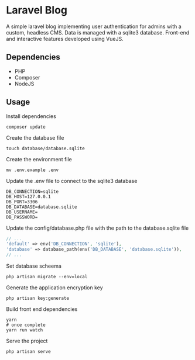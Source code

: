 # Laravel Blog

A simple laravel blog implementing user authentication for admins with a custom, headless CMS. Data is managed with a sqlite3 database. Front-end and interactive features developed using VueJS.

## Dependencies

* PHP
* Composer
* NodeJS

## Usage

Install dependencies

```shell
composer update
```

Create the database file

```shell
touch database/database.sqlite
```

Create the environment file

```shell
mv .env.example .env
```

Update the .env file to connect to the sqlite3 database

```env
DB_CONNECTION=sqlite
DB_HOST=127.0.0.1
DB_PORT=3306
DB_DATABASE=database.sqlite
DB_USERNAME=
DB_PASSWORD=
```

Update the config/database.php file with the path to the database.sqlite file

```php
// ...
'default' => env('DB_CONNECTION', 'sqlite'),
'database' => database_path(env('DB_DATABASE', 'database.sqlite')),
// ...
```

Set database scheema

```shell
php artisan migrate --env=local
```

Generate the application encryption key

```shell
php artisan key:generate
```

Build front end dependencies

```shell
yarn
# once complete
yarn run watch
```


Serve the project

```shell
php artisan serve
```

